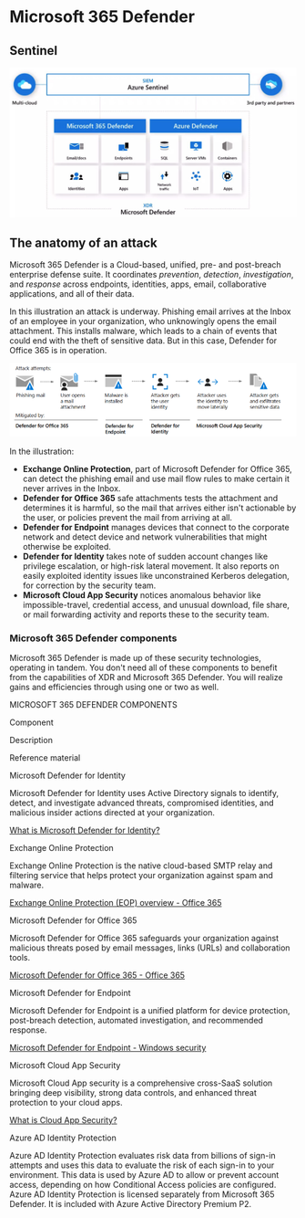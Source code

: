 # Microsoft 365 Defender
## Sentinel
![Sentinel](https://github.com/lassecod2/Windows_365_Defender/blob/main/Pasted%20image%2020211104103852.png)

## The anatomy of an attack
Microsoft 365 Defender is a Cloud-based, unified, pre- and post-breach enterprise defense suite. It coordinates _prevention_, _detection_, _investigation_, and _response_ across endpoints, identities, apps, email, collaborative applications, and all of their data.

In this illustration an attack is underway. Phishing email arrives at the Inbox of an employee in your organization, who unknowingly opens the email attachment. This installs malware, which leads to a chain of events that could end with the theft of sensitive data. But in this case, Defender for Office 365 is in operation.

![Attack](https://github.com/lassecod2/Windows_365_Defender/blob/main/Pasted%20image%2020211104105147.png)

In the illustration:

-   **Exchange Online Protection**, part of Microsoft Defender for Office 365, can detect the phishing email and use mail flow rules to make certain it never arrives in the Inbox.
-   **Defender for Office 365** safe attachments tests the attachment and determines it is harmful, so the mail that arrives either isn't actionable by the user, or policies prevent the mail from arriving at all.
-   **Defender for Endpoint** manages devices that connect to the corporate network and detect device and network vulnerabilities that might otherwise be exploited.
-   **Defender for Identity** takes note of sudden account changes like privilege escalation, or high-risk lateral movement. It also reports on easily exploited identity issues like unconstrained Kerberos delegation, for correction by the security team.
-   **Microsoft Cloud App Security** notices anomalous behavior like impossible-travel, credential access, and unusual download, file share, or mail forwarding activity and reports these to the security team.

### Microsoft 365 Defender components

Microsoft 365 Defender is made up of these security technologies, operating in tandem. You don't need all of these components to benefit from the capabilities of XDR and Microsoft 365 Defender. You will realize gains and efficiencies through using one or two as well.

MICROSOFT 365 DEFENDER COMPONENTS

Component

Description

Reference material

Microsoft Defender for Identity

Microsoft Defender for Identity uses Active Directory signals to identify, detect, and investigate advanced threats, compromised identities, and malicious insider actions directed at your organization.

[What is Microsoft Defender for Identity?](https://docs.microsoft.com/en-us/defender-for-identity/what-is)

Exchange Online Protection

Exchange Online Protection is the native cloud-based SMTP relay and filtering service that helps protect your organization against spam and malware.

[Exchange Online Protection (EOP) overview - Office 365](https://docs.microsoft.com/en-us/microsoft-365/security/office-365-security/overview?view=o365-worldwide)

Microsoft Defender for Office 365

Microsoft Defender for Office 365 safeguards your organization against malicious threats posed by email messages, links (URLs) and collaboration tools.

[Microsoft Defender for Office 365 - Office 365](https://docs.microsoft.com/en-us/microsoft-365/security/office-365-security/overview?view=o365-worldwide)

Microsoft Defender for Endpoint

Microsoft Defender for Endpoint is a unified platform for device protection, post-breach detection, automated investigation, and recommended response.

[Microsoft Defender for Endpoint - Windows security](https://docs.microsoft.com/en-us/microsoft-365/security/defender-endpoint/microsoft-defender-endpoint?view=o365-worldwide)

Microsoft Cloud App Security

Microsoft Cloud App security is a comprehensive cross-SaaS solution bringing deep visibility, strong data controls, and enhanced threat protection to your cloud apps.

[What is Cloud App Security?](https://docs.microsoft.com/en-us/cloud-app-security/what-is-cloud-app-security)

Azure AD Identity Protection

Azure AD Identity Protection evaluates risk data from billions of sign-in attempts and uses this data to evaluate the risk of each sign-in to your environment. This data is used by Azure AD to allow or prevent account access, depending on how Conditional Access policies are configured. Azure AD Identity Protection is licensed separately from Microsoft 365 Defender. It is included with Azure Active Directory Premium P2.









